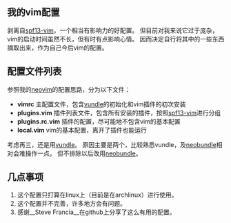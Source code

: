 ## 我的vim配置
剥离自[spf13-vim][1]，一个相当有影响力的好配置。
但目前对我来说它过于庞杂，vim的启动时间虽然不长，但有时有点影响心情。
因而决定自行将其中的一些东西摘取出来，作为自己今后vim的配置。

## 配置文件列表
参照我的[neovim][2]的配置思路，分为以下文件：

+ __vimrc__ 主配置文件，包含[vundle][3]的初始化和vim插件的初次安装
+ __plugins.vim__ 插件列表文件，包含所有安装的插件，按照[spf13-vim][1]进行分组
+ __plugins.rc.vim__ 插件的配置，尽可能地不包含vim的基本配置
+ __local.vim__ vim的基本配置，离开了插件也能运行

考虑再三，还是用[vundle][3]。
原因主要是两个，比较熟悉vundle，及[neobundle][4]相对会难操作一点。
但不排除以后改用[neobundle][4]。

## 几点事项
1. 这个配置只打算在linux上（目前是在archlinux）进行使用。
2. 这个配置并不完善，许多地方会有问题。
3. 感谢__Steve Francia__在github上分享了这么有用的配置。

[1]: https://github.com/spf13/spf13-vim.git
[2]: https://github.com/gisphm/myneovimrc.git
[3]: https://github.com/gmarik/Vundle.vim.git
[4]: https://github.com/Shougo/neobundle.vim.git
